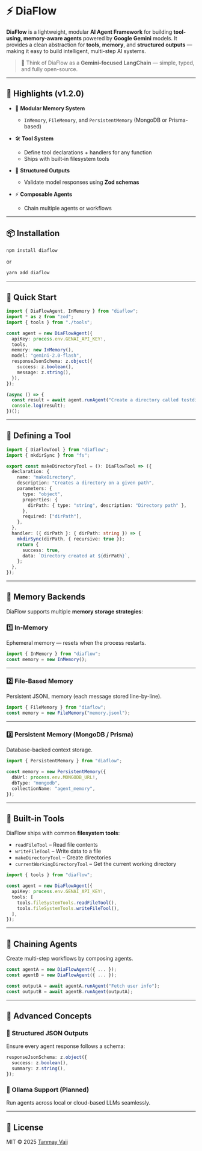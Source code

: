 # ⚡ DiaFlow

**DiaFlow** is a lightweight, modular **AI Agent Framework** for building **tool-using, memory-aware agents** powered by **Google Gemini** models.
It provides a clean abstraction for **tools**, **memory**, and **structured outputs** — making it easy to build intelligent, multi-step AI systems.

> 🧩 Think of DiaFlow as a **Gemini-focused LangChain** — simple, typed, and fully open-source.

---

## 🌟 Highlights (v1.2.0)

* 🧠 **Modular Memory System**

  * `InMemory`, `FileMemory`, and `PersistentMemory` (MongoDB or Prisma-based)
* 🛠 **Tool System**

  * Define tool declarations + handlers for any function
  * Ships with built-in filesystem tools
* 🧾 **Structured Outputs**

  * Validate model responses using **Zod schemas**
* ⚡ **Composable Agents**

  * Chain multiple agents or workflows


---

## 📦 Installation

```bash
npm install diaflow
```

or

```bash
yarn add diaflow
```

---

## 🚀 Quick Start

```ts
import { DiaFlowAgent, InMemory } from "diaflow";
import * as z from "zod";
import { tools } from "./tools";

const agent = new DiaFlowAgent({
  apiKey: process.env.GENAI_API_KEY!,
  tools,
  memory: new InMemory(),
  model: "gemini-2.0-flash",
  responseJsonSchema: z.object({
    success: z.boolean(),
    message: z.string(),
  }),
});

(async () => {
  const result = await agent.runAgent("Create a directory called testdir");
  console.log(result);
})();
```

---

## 🧰 Defining a Tool

```ts
import { DiaFlowTool } from "diaflow";
import { mkdirSync } from "fs";

export const makeDirectoryTool = (): DiaFlowTool => ({
  declaration: {
    name: "makeDirectory",
    description: "Creates a directory on a given path",
    parameters: {
      type: "object",
      properties: {
        dirPath: { type: "string", description: "Directory path" },
      },
      required: ["dirPath"],
    },
  },
  handler: ({ dirPath }: { dirPath: string }) => {
    mkdirSync(dirPath, { recursive: true });
    return {
      success: true,
      data: `Directory created at ${dirPath}`,
    };
  },
});
```

---

## 🧠 Memory Backends

DiaFlow supports multiple **memory storage strategies**:

### 1️⃣ In-Memory

Ephemeral memory — resets when the process restarts.

```ts
import { InMemory } from "diaflow";
const memory = new InMemory();
```

---

### 2️⃣ File-Based Memory

Persistent JSONL memory (each message stored line-by-line).

```ts
import { FileMemory } from "diaflow";
const memory = new FileMemory("memory.jsonl");
```

---

### 3️⃣ Persistent Memory (MongoDB / Prisma)

Database-backed context storage.

```ts
import { PersistentMemory } from "diaflow";

const memory = new PersistentMemory({
  dbUrl: process.env.MONGODB_URL!,
  dbType: "mongodb",
  collectionName: "agent_memory",
});
```

---

## 📂 Built-in Tools

DiaFlow ships with common **filesystem tools**:

* `readFileTool` – Read file contents
* `writeFileTool` – Write data to a file
* `makeDirectoryTool` – Create directories
* `currentWorkingDirectoryTool` – Get the current working directory

```ts
import { tools } from "diaflow";

const agent = new DiaFlowAgent({
  apiKey: process.env.GENAI_API_KEY!,
  tools: [
    tools.fileSystemTools.readFileTool(),
    tools.fileSystemTools.writeFileTool(),
  ],
});
```

---

## 🔗 Chaining Agents

Create multi-step workflows by composing agents.

```ts
const agentA = new DiaFlowAgent({ ... });
const agentB = new DiaFlowAgent({ ... });

const outputA = await agentA.runAgent("Fetch user info");
const outputB = await agentB.runAgent(outputA);
```

---

## 🧩 Advanced Concepts

### 🧾 Structured JSON Outputs

Ensure every agent response follows a schema:

```ts
responseJsonSchema: z.object({
  success: z.boolean(),
  summary: z.string(),
});
```

### 🤖 Ollama Support (Planned)

Run agents across local or cloud-based LLMs seamlessly.

---


## 📜 License

MIT © 2025 [Tanmay Vaij](https://github.com/tanmayvaij)

